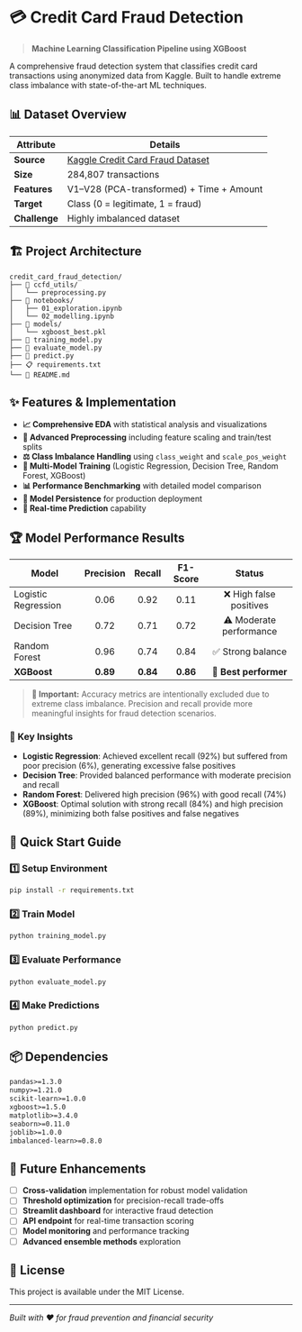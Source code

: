 # 💳 Credit Card Fraud Detection

> **Machine Learning Classification Pipeline using XGBoost**

A comprehensive fraud detection system that classifies credit card transactions using anonymized data from Kaggle. Built to handle extreme class imbalance with state-of-the-art ML techniques.

## 📊 Dataset Overview

| **Attribute** | **Details** |
|---------------|-------------|
| **Source** | [Kaggle Credit Card Fraud Dataset](https://www.kaggle.com/mlg-ulb/creditcardfraud) |
| **Size** | 284,807 transactions |
| **Features** | V1–V28 (PCA-transformed) + Time + Amount |
| **Target** | Class (0 = legitimate, 1 = fraud) |
| **Challenge** | Highly imbalanced dataset |

## 🏗️ Project Architecture

```
credit_card_fraud_detection/
├── 📁 ccfd_utils/
│   └── preprocessing.py
├── 📁 notebooks/
│   ├── 01_exploration.ipynb
│   └── 02_modelling.ipynb
├── 📁 models/
│   └── xgboost_best.pkl
├── 🐍 training_model.py
├── 🐍 evaluate_model.py
├── 🐍 predict.py
├── 📋 requirements.txt
└── 📖 README.md
```

## ✨ Features & Implementation

- **📈 Comprehensive EDA** with statistical analysis and visualizations
- **🔧 Advanced Preprocessing** including feature scaling and train/test splits
- **⚖️ Class Imbalance Handling** using `class_weight` and `scale_pos_weight`
- **🤖 Multi-Model Training** (Logistic Regression, Decision Tree, Random Forest, XGBoost)
- **📊 Performance Benchmarking** with detailed model comparison
- **💾 Model Persistence** for production deployment
- **🎯 Real-time Prediction** capability

## 🏆 Model Performance Results

| Model | Precision | Recall | F1-Score | Status |
|-------|:---------:|:------:|:--------:|:------:|
| Logistic Regression | 0.06 | 0.92 | 0.11 | ❌ High false positives |
| Decision Tree | 0.72 | 0.71 | 0.72 | ⚠️ Moderate performance |
| Random Forest | 0.96 | 0.74 | 0.84 | ✅ Strong balance |
| **XGBoost** | **0.89** | **0.84** | **0.86** | 🥇 **Best performer** |

> **🚨 Important:** Accuracy metrics are intentionally excluded due to extreme class imbalance. Precision and recall provide more meaningful insights for fraud detection scenarios.

### 🎯 Key Insights

- **Logistic Regression**: Achieved excellent recall (92%) but suffered from poor precision (6%), generating excessive false positives
- **Decision Tree**: Provided balanced performance with moderate precision and recall
- **Random Forest**: Delivered high precision (96%) with good recall (74%)
- **XGBoost**: Optimal solution with strong recall (84%) and high precision (89%), minimizing both false positives and false negatives

## 🚀 Quick Start Guide

### 1️⃣ Setup Environment
```bash
pip install -r requirements.txt
```

### 2️⃣ Train Model
```bash
python training_model.py
```

### 3️⃣ Evaluate Performance
```bash
python evaluate_model.py
```

### 4️⃣ Make Predictions
```bash
python predict.py
```

## 📦 Dependencies

```txt
pandas>=1.3.0
numpy>=1.21.0
scikit-learn>=1.0.0
xgboost>=1.5.0
matplotlib>=3.4.0
seaborn>=0.11.0
joblib>=1.0.0
imbalanced-learn>=0.8.0
```

## 🔮 Future Enhancements

- [ ] **Cross-validation** implementation for robust model validation
- [ ] **Threshold optimization** for precision-recall trade-offs
- [ ] **Streamlit dashboard** for interactive fraud detection
- [ ] **API endpoint** for real-time transaction scoring
- [ ] **Model monitoring** and performance tracking
- [ ] **Advanced ensemble methods** exploration

## 📄 License

This project is available under the MIT License.

---

*Built with ❤️ for fraud prevention and financial security*
